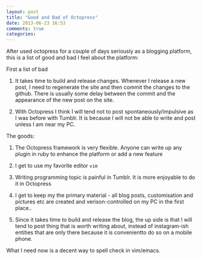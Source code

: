 ```yaml
---
layout: post
title: "Good and Bad of Octopress"
date: 2013-06-23 16:53
comments: true
categories: 
---
```


After used octopress for a couple of days seriously as a blogging platform, this is a list of good and bad I feel about the platform:

First a list of bad

1) It takes time to build and release changes. Whenever I release a new post, I need to regenerate the site and then commit the changes to the github. There is usually some delay between the commit and the appearance of the new post on the site.

2) With Octopress I think I will tend not to post spontaneously/impulsive as I was before with Tumblr. It is because I will not be able to write and post unless I am near my PC.

The goods:

1) The Octopress framework is very flexible. Anyone can write up any plugin in ruby to enhance the platform or add a new feature   

2) I get to use my favorite editor ``vim``

3) Writing programming topic is painful in Tumblr. It is more enjoyable to do it in Octopress

4) I get to  keep my the primary material - all blog posts, customisation and pictures etc are created and verison-controlled on my PC in the first place..

5) Since it takes time to build and release the blog, the up side is that I will tend to post thing that is worth writing about, instead of instagram-ish entities that are only there because it is convenientto do so on a mobile phone.

What I need now is a decent way to spell check in vim/emacs.


